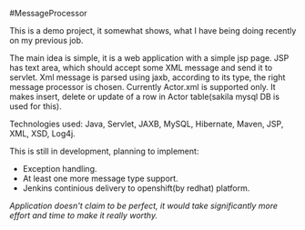 #MessageProcessor

This is a demo project, it somewhat shows, what I have being doing recently on my previous job.

The main idea is simple, it is a web application with a simple jsp page. JSP has text area, which should accept some XML message and send it to servlet. Xml message is parsed using jaxb, according to its type, the right message processor is chosen. Currently Actor.xml is supported only. It makes insert, delete or update of a row in Actor table(sakila mysql DB is used for this).

Technologies used: Java, Servlet, JAXB, MySQL, Hibernate, Maven, JSP, XML, XSD, Log4j.

This is still in development, planning to implement:

- Exception handling.
- At least one more message type support.
- Jenkins continious delivery to openshift(by redhat) platform.

*Application doesn't claim to be perfect, it would take significantly more effort and time to make it really worthy.*
